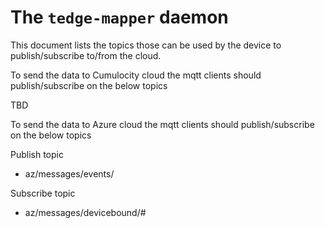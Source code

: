 # The `tedge-mapper` daemon

This document lists the topics those can be used by the device to publish/subscribe to/from the cloud.

To send the data to Cumulocity cloud the mqtt clients should publish/subscribe on the below topics

TBD

To send the data to Azure cloud the mqtt clients should publish/subscribe on the below topics

Publish topic
 * az/messages/events/
 
Subscribe topic
 * az/messages/devicebound/#
 
